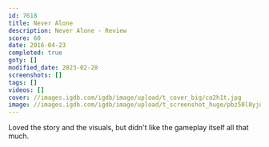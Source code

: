 ```yaml
---
id: 7618
title: Never Alone
description: Never Alone - Review
score: 60
date: 2016-04-23
completed: true
goty: []
modified_date: 2023-02-28
screenshots: []
tags: []
videos: []
cover: //images.igdb.com/igdb/image/upload/t_cover_big/co2h1t.jpg
image: //images.igdb.com/igdb/image/upload/t_screenshot_huge/pbz50l8yjut6j9l7ntur.jpg
---
```

Loved the story and the visuals, but didn't like the gameplay itself all that much.